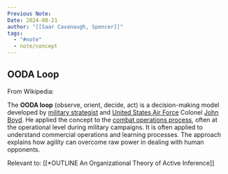 ```yaml
---
Previous Note: 
Date: 2024-08-21
author: "[[Saar Cavanaugh, Spencer]]"
tags:
  - "#note"
  - note/concept
---
```

## OODA Loop

From Wikipedia:

The **OODA loop** (observe, orient, decide, act) is a decision-making model developed by [military strategist](https://en.wikipedia.org/wiki/Military_strategy "Military strategy") and [United States Air Force](https://en.wikipedia.org/wiki/United_States_Air_Force "United States Air Force") Colonel [John Boyd](https://en.wikipedia.org/wiki/John_Boyd_(military_strategist) "John Boyd (military strategist)"). He applied the concept to the [combat operations process](https://en.wikipedia.org/wiki/Combat_operations_process "Combat operations process"), often at the operational level during military campaigns. It is often applied to understand commercial operations and learning processes. The approach explains how agility can overcome raw power in dealing with human opponents.

Relevant to: [[*OUTLINE An Organizational Theory of Active Inference]]
